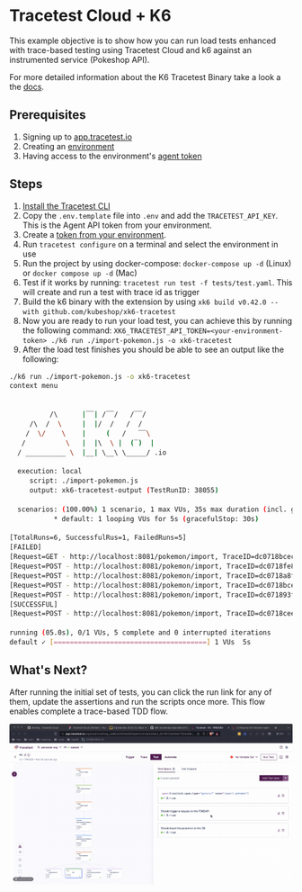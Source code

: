 # Tracetest Cloud + K6

This example objective is to show how you can run load tests enhanced with trace-based testing using Tracetest Cloud and k6 against an instrumented service (Pokeshop API).

For more detailed information about the K6 Tracetest Binary take a look a the [docs](https://docs.tracetest.io/tools-and-integrations/integrations/k6).

## Prerequisites

1. Signing up to [app.tracetest.io](https://app.tracetest.io)
2. Creating an [environment](https://docs.tracetest.io/concepts/environments)
3. Having access to the environment's [agent token](https://docs.tracetest.io/configuration/agent)

## Steps

1. [Install the Tracetest CLI](https://docs.tracetest.io/installing/)
2. Copy the `.env.template` file into `.env` and add the `TRACETEST_API_KEY`. This is the Agent API token from your environment.
3. Create a [token from your environment](https://docs.tracetest.io/concepts/environment-tokens).
4. Run `tracetest configure` on a terminal and select the environment in use
5. Run the project by using docker-compose: `docker-compose up -d` (Linux) or `docker compose up -d` (Mac)
6. Test if it works by running: `tracetest run test -f tests/test.yaml`. This will create and run a test with trace id as trigger
7. Build the k6 binary with the extension by using `xk6 build v0.42.0 --with github.com/kubeshop/xk6-tracetest`
8. Now you are ready to run your load test, you can achieve this by running the following command: `XK6_TRACETEST_API_TOKEN=<your-environment-token> ./k6 run ./import-pokemon.js -o xk6-tracetest`
9. After the load test finishes you should be able to see an output like the following:

```bash
./k6 run ./import-pokemon.js -o xk6-tracetest
context menu


          /\      |‾‾| /‾‾/   /‾‾/
     /\  /  \     |  |/  /   /  /
    /  \/    \    |     (   /   ‾‾\
   /          \   |  |\  \ |  (‾)  |
  / __________ \  |__| \__\ \_____/ .io

  execution: local
     script: ./import-pokemon.js
     output: xk6-tracetest-output (TestRunID: 38055)

  scenarios: (100.00%) 1 scenario, 1 max VUs, 35s max duration (incl. graceful stop):
           * default: 1 looping VUs for 5s (gracefulStop: 30s)

[TotalRuns=6, SuccessfulRus=1, FailedRuns=5]
[FAILED]
[Request=GET - http://localhost:8081/pokemon/import, TraceID=dc0718bcecceeec731b343235eb9c15a, RunState=FINISHED FailingSpecs=true, TracetestURL= https://app.tracetest.io/organizations/ttorg_ced62e34638d965e/environments/ttenv_807d0129a10be776/test/kc_MgKoVR/run/11]
[Request=POST - http://localhost:8081/pokemon/import, TraceID=dc0718fe83cfeec7315daf10d212d351, RunState=FINISHED FailingSpecs=true, TracetestURL= https://app.tracetest.io/organizations/ttorg_ced62e34638d965e/environments/ttenv_807d0129a10be776/test/kc_MgKoVR/run/4]
[Request=POST - http://localhost:8081/pokemon/import, TraceID=dc0718a8f4ceeec731e47f13762e61b8, RunState=FINISHED FailingSpecs=true, TracetestURL= https://app.tracetest.io/organizations/ttorg_ced62e34638d965e/environments/ttenv_807d0129a10be776/test/kc_MgKoVR/run/8]
[Request=POST - http://localhost:8081/pokemon/import, TraceID=dc0718bcecceeec731b343235eb9c15a, RunState=FINISHED FailingSpecs=true, TracetestURL= https://app.tracetest.io/organizations/ttorg_ced62e34638d965e/environments/ttenv_807d0129a10be776/test/kc_MgKoVR/run/9]
[Request=POST - http://localhost:8081/pokemon/import, TraceID=dc071893fcceeec731148270c6671a1e, RunState=FINISHED FailingSpecs=true, TracetestURL= https://app.tracetest.io/organizations/ttorg_ced62e34638d965e/environments/ttenv_807d0129a10be776/test/kc_MgKoVR/run/6]
[SUCCESSFUL]
[Request=POST - http://localhost:8081/pokemon/import, TraceID=dc0718cee4ceeec731f3f414bf3a2a16, RunState=FINISHED FailingSpecs=false, TracetestURL= https://app.tracetest.io/organizations/ttorg_ced62e34638d965e/environments/ttenv_807d0129a10be776/test/kc_MgKoVR/run/3]

running (05.0s), 0/1 VUs, 5 complete and 0 interrupted iterations
default ✓ [======================================] 1 VUs  5s
```

## What's Next?

After running the initial set of tests, you can click the run link for any of them, update the assertions and run the scripts once more. This flow enables complete a trace-based TDD flow.

![assertions](assets/assertions.gif)
